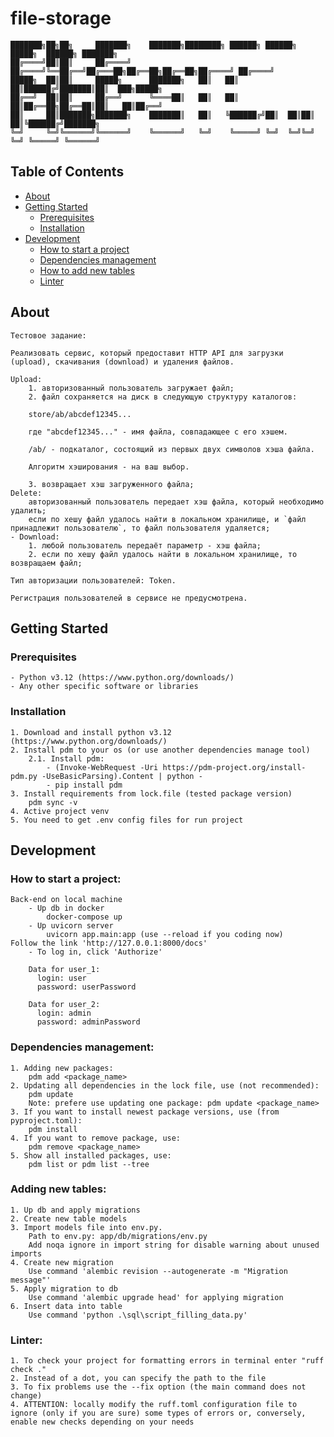 # file-storage

    ███████╗██╗██╗     ███████╗    ███████╗████████╗ ██████╗ ██████╗  █████╗  ██████╗ ███████╗
    ██╔════╝██║██║     ██╔════╝    ██╔════╝╚══██╔══╝██╔═══██╗██╔══██╗██╔══██╗██╔════╝ ██╔════╝
    █████╗  ██║██║     █████╗      ███████╗   ██║   ██║   ██║██████╔╝███████║██║  ███╗█████╗  
    ██╔══╝  ██║██║     ██╔══╝      ╚════██║   ██║   ██║   ██║██╔══██╗██╔══██║██║   ██║██╔══╝  
    ██║     ██║███████╗███████╗    ███████║   ██║   ╚██████╔╝██║  ██║██║  ██║╚██████╔╝███████╗
    ╚═╝     ╚═╝╚══════╝╚══════╝    ╚══════╝   ╚═╝    ╚═════╝ ╚═╝  ╚═╝╚═╝  ╚═╝ ╚═════╝ ╚══════╝

## Table of Contents

- [About](#about)
- [Getting Started](#getting-started)
    - [Prerequisites](#prerequisites)
    - [Installation](#installation)
- [Development](#development)
    - [How to start a project](#how-to-start-a-project)
    - [Dependencies management](#dependencies-management)
    - [How to add new tables](#adding-new-tables)
    - [Linter](#linter)

## About
    Тестовое задание:

    Реализовать сервис, который предоставит HTTP API для загрузки (upload), скачивания (download) и удаления файлов.

    Upload:
        1. авторизованный пользователь загружает файл;
        2. файл сохраняется на диск в следующую структуру каталогов:
        
        store/ab/abcdef12345...
        
        где "abcdef12345..." - имя файла, совпадающее с его хэшем.
        
        /ab/ - подкаталог, состоящий из первых двух символов хэша файла.
        
        Алгоритм хэширования - на ваш выбор.
        
        3. возвращает хэш загруженного файла;
    Delete:
        авторизованный пользователь передает хэш файла, который необходимо удалить;
        если по хешу файл удалось найти в локальном хранилище, и `файл принадлежит пользователю`, то файл пользователя удаляется;
    - Download:
        1. любой пользователь передаёт параметр - хэш файла;
        2. если по хешу файл удалось найти в локальном хранилище, то возвращаем файл;

    Тип авторизации пользователей: Token.

    Регистрация пользователей в сервисе не предусмотрена.

## Getting Started
    
### Prerequisites

    - Python v3.12 (https://www.python.org/downloads/)
    - Any other specific software or libraries

### Installation

    1. Download and install python v3.12 (https://www.python.org/downloads/)
    2. Install pdm to your os (or use another dependencies manage tool)
        2.1. Install pdm:
            - (Invoke-WebRequest -Uri https://pdm-project.org/install-pdm.py -UseBasicParsing).Content | python -
            - pip install pdm
    3. Install requirements from lock.file (tested package version)
        pdm sync -v
    4. Active project venv
    5. You need to get .env config files for run project

## Development

### How to start a project:

    Back-end on local machine
        - Up db in docker
            docker-compose up
        - Up uvicorn server
            uvicorn app.main:app (use --reload if you coding now)
    Follow the link 'http://127.0.0.1:8000/docs'
        - To log in, click 'Authorize'
          
        Data for user_1: 
          login: user
          password: userPassword
        
        Data for user_2: 
          login: admin
          password: adminPassword
        
    

### Dependencies management:
    1. Adding new packages:
        pdm add <package_name>
    2. Updating all dependencies in the lock file, use (not recommended):
        pdm update
        Note: prefere use updating one package: pdm update <package_name>
    3. If you want to install newest package versions, use (from pyproject.toml):
        pdm install
    4. If you want to remove package, use:
        pdm remove <package_name>
    5. Show all installed packages, use:
        pdm list or pdm list --tree

### Adding new tables:

    1. Up db and apply migrations
    2. Create new table models
    3. Import models file into env.py.
        Path to env.py: app/db/migrations/env.py
        Add noqa ignore in import string for disable warning about unused imports
    4. Create new migration
        Use command 'alembic revision --autogenerate -m "Migration message"'
    5. Apply migration to db
        Use command 'alembic upgrade head' for applying migration
    6. Insert data into table
        Use command 'python .\sql\script_filling_data.py'

### Linter:

    1. To check your project for formatting errors in terminal enter "ruff check ."
    2. Instead of a dot, you can specify the path to the file
    3. To fix problems use the --fix option (the main command does not change)
    4. ATTENTION: locally modify the ruff.toml configuration file to ignore (only if you are sure) some types of errors or, conversely, enable new checks depending on your needs

